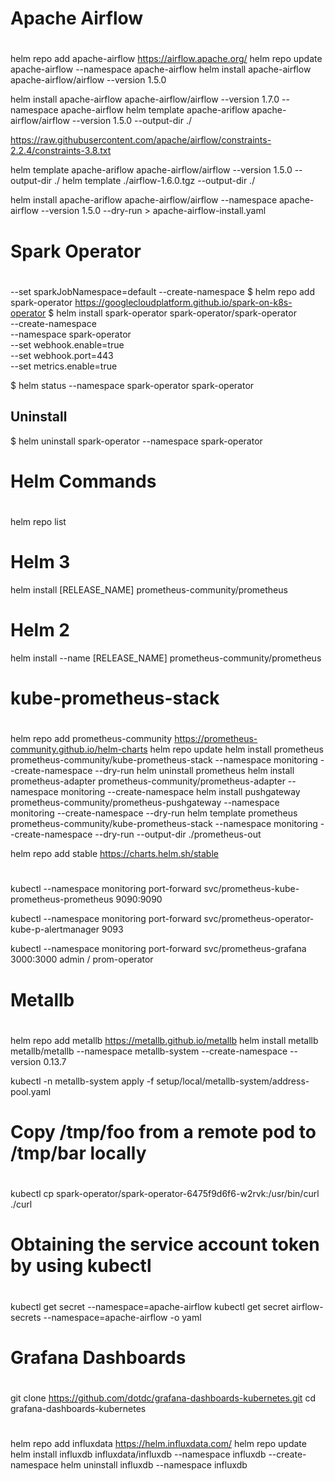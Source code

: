#
# Apache Airflow
#

helm repo add apache-airflow https://airflow.apache.org/
helm repo update apache-airflow --namespace apache-airflow
helm install apache-airflow apache-airflow/airflow --version 1.5.0

helm install apache-airflow apache-airflow/airflow --version 1.7.0 --namespace apache-airflow
helm template apache-ariflow apache-airflow/airflow --version 1.5.0 --output-dir ./


https://raw.githubusercontent.com/apache/airflow/constraints-2.2.4/constraints-3.8.txt


helm template apache-ariflow apache-airflow/airflow --version 1.5.0 --output-dir ./
helm template ./airflow-1.6.0.tgz --output-dir ./


helm install apache-ariflow apache-airflow/airflow --namespace apache-airflow --version 1.5.0 --dry-run > apache-airflow-install.yaml

#
# Spark Operator
#
--set sparkJobNamespace=default  --create-namespace
$ helm repo add spark-operator https://googlecloudplatform.github.io/spark-on-k8s-operator
$ helm install spark-operator spark-operator/spark-operator \
    --create-namespace \
    --namespace spark-operator \
    --set webhook.enable=true \
    --set webhook.port=443 \
    --set metrics.enable=true

$ helm status --namespace spark-operator spark-operator

## Uninstall 
$ helm uninstall spark-operator --namespace spark-operator

#
# Helm Commands
#
helm repo list

# Helm 3
helm install [RELEASE_NAME] prometheus-community/prometheus
# Helm 2
helm install --name [RELEASE_NAME] prometheus-community/prometheus


#
# kube-prometheus-stack
#
helm repo add prometheus-community https://prometheus-community.github.io/helm-charts
helm repo update
helm install prometheus prometheus-community/kube-prometheus-stack --namespace monitoring --create-namespace --dry-run
helm uninstall prometheus
helm install prometheus-adapter prometheus-community/prometheus-adapter --namespace monitoring --create-namespace
helm install pushgateway prometheus-community/prometheus-pushgateway --namespace monitoring --create-namespace --dry-run
helm template prometheus prometheus-community/kube-prometheus-stack --namespace monitoring --create-namespace --dry-run --output-dir ./prometheus-out


helm repo add stable https://charts.helm.sh/stable



#
#
#
kubectl --namespace monitoring port-forward svc/prometheus-kube-prometheus-prometheus 9090:9090

kubectl --namespace monitoring port-forward svc/prometheus-operator-kube-p-alertmanager 9093

kubectl --namespace monitoring port-forward svc/prometheus-grafana 3000:3000
admin / prom-operator


#
# Metallb
#
helm repo add metallb https://metallb.github.io/metallb
helm install metallb metallb/metallb --namespace metallb-system --create-namespace --version 0.13.7

kubectl -n metallb-system  apply -f setup/local/metallb-system/address-pool.yaml

#
# Copy /tmp/foo from a remote pod to /tmp/bar locally
#

kubectl cp spark-operator/spark-operator-6475f9d6f6-w2rvk:/usr/bin/curl ./curl


#
# Obtaining the service account token by using kubectl
#
kubectl get secret --namespace=apache-airflow
kubectl get secret airflow-secrets --namespace=apache-airflow -o yaml


#
# Grafana Dashboards
#
git clone https://github.com/dotdc/grafana-dashboards-kubernetes.git
cd grafana-dashboards-kubernetes


#
#
#
helm repo add influxdata https://helm.influxdata.com/
helm repo update
helm install influxdb influxdata/influxdb --namespace influxdb --create-namespace
helm uninstall influxdb --namespace influxdb